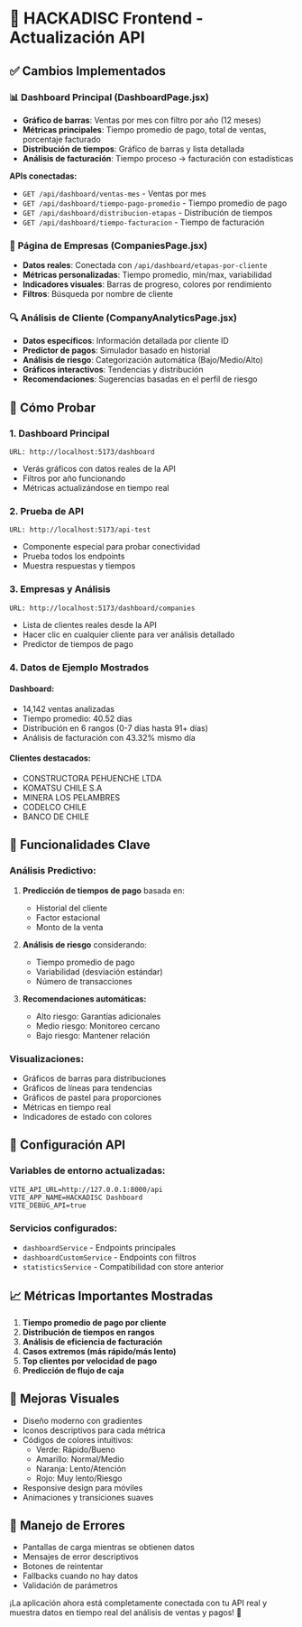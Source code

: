 # 🚀 HACKADISC Frontend - Actualización API

## ✅ **Cambios Implementados**

### 📊 **Dashboard Principal (DashboardPage.jsx)**
- **Gráfico de barras**: Ventas por mes con filtro por año (12 meses)
- **Métricas principales**: Tiempo promedio de pago, total de ventas, porcentaje facturado
- **Distribución de tiempos**: Gráfico de barras y lista detallada
- **Análisis de facturación**: Tiempo proceso → facturación con estadísticas

**APIs conectadas:**
- `GET /api/dashboard/ventas-mes` - Ventas por mes
- `GET /api/dashboard/tiempo-pago-promedio` - Tiempo promedio de pago
- `GET /api/dashboard/distribucion-etapas` - Distribución de tiempos
- `GET /api/dashboard/tiempo-facturacion` - Tiempo de facturación

### 🏢 **Página de Empresas (CompaniesPage.jsx)**
- **Datos reales**: Conectada con `/api/dashboard/etapas-por-cliente`
- **Métricas personalizadas**: Tiempo promedio, min/max, variabilidad
- **Indicadores visuales**: Barras de progreso, colores por rendimiento
- **Filtros**: Búsqueda por nombre de cliente

### 🔍 **Análisis de Cliente (CompanyAnalyticsPage.jsx)**
- **Datos específicos**: Información detallada por cliente ID
- **Predictor de pagos**: Simulador basado en historial
- **Análisis de riesgo**: Categorización automática (Bajo/Medio/Alto)
- **Gráficos interactivos**: Tendencias y distribución
- **Recomendaciones**: Sugerencias basadas en el perfil de riesgo

## 🧪 **Cómo Probar**

### 1. **Dashboard Principal**
```
URL: http://localhost:5173/dashboard
```
- Verás gráficos con datos reales de la API
- Filtros por año funcionando
- Métricas actualizándose en tiempo real

### 2. **Prueba de API**
```
URL: http://localhost:5173/api-test
```
- Componente especial para probar conectividad
- Prueba todos los endpoints
- Muestra respuestas y tiempos

### 3. **Empresas y Análisis**
```
URL: http://localhost:5173/dashboard/companies
```
- Lista de clientes reales desde la API
- Hacer clic en cualquier cliente para ver análisis detallado
- Predictor de tiempos de pago

### 4. **Datos de Ejemplo Mostrados**

#### **Dashboard:**
- 14,142 ventas analizadas
- Tiempo promedio: 40.52 días
- Distribución en 6 rangos (0-7 días hasta 91+ días)
- Análisis de facturación con 43.32% mismo día

#### **Clientes destacados:**
- CONSTRUCTORA PEHUENCHE LTDA
- KOMATSU CHILE S.A
- MINERA LOS PELAMBRES
- CODELCO CHILE
- BANCO DE CHILE

## 🎯 **Funcionalidades Clave**

### **Análisis Predictivo:**
1. **Predicción de tiempos de pago** basada en:
   - Historial del cliente
   - Factor estacional
   - Monto de la venta

2. **Análisis de riesgo** considerando:
   - Tiempo promedio de pago
   - Variabilidad (desviación estándar)
   - Número de transacciones

3. **Recomendaciones automáticas:**
   - Alto riesgo: Garantías adicionales
   - Medio riesgo: Monitoreo cercano
   - Bajo riesgo: Mantener relación

### **Visualizaciones:**
- Gráficos de barras para distribuciones
- Gráficos de líneas para tendencias
- Gráficos de pastel para proporciones
- Métricas en tiempo real
- Indicadores de estado con colores

## 🔧 **Configuración API**

### Variables de entorno actualizadas:
```env
VITE_API_URL=http://127.0.0.1:8000/api
VITE_APP_NAME=HACKADISC Dashboard
VITE_DEBUG_API=true
```

### Servicios configurados:
- `dashboardService` - Endpoints principales
- `dashboardCustomService` - Endpoints con filtros
- `statisticsService` - Compatibilidad con store anterior

## 📈 **Métricas Importantes Mostradas**

1. **Tiempo promedio de pago por cliente**
2. **Distribución de tiempos en rangos**
3. **Análisis de eficiencia de facturación**
4. **Casos extremos (más rápido/más lento)**
5. **Top clientes por velocidad de pago**
6. **Predicción de flujo de caja**

## 🎨 **Mejoras Visuales**

- Diseño moderno con gradientes
- Iconos descriptivos para cada métrica
- Códigos de colores intuitivos:
  - Verde: Rápido/Bueno
  - Amarillo: Normal/Medio
  - Naranja: Lento/Atención
  - Rojo: Muy lento/Riesgo
- Responsive design para móviles
- Animaciones y transiciones suaves

## 🚨 **Manejo de Errores**

- Pantallas de carga mientras se obtienen datos
- Mensajes de error descriptivos
- Botones de reintentar
- Fallbacks cuando no hay datos
- Validación de parámetros

¡La aplicación ahora está completamente conectada con tu API real y muestra datos en tiempo real del análisis de ventas y pagos! 🎉
